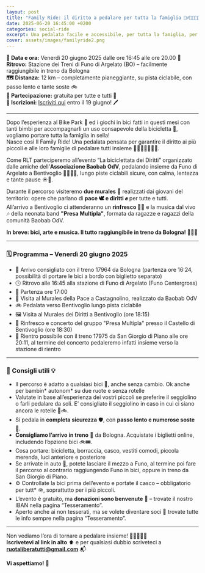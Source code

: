 ```yaml
---
layout: post
title: "Family Ride: il diritto a pedalare per tutta la famiglia 🚴‍♂️👨‍👩‍👧‍👦"
date: 2025-06-20 16:45:00 +0200
categories: social-ride
excerpt: Una pedalata facile e accessibile, per tutta la famiglia, per celebrare tutti i diritti! 🚲🎉
cover: assets/images/familyride2.png
---
```


**📅 Data e ora:** Venerdì 20 giugno 2025 dalle ore 16:45 alle ore 20.00
**📍 Ritrovo:** Stazione dei Treni di Funo di Argelato (BO) – facilmente raggiungibile in treno da Bologna  
**🗺️ Distanza:** 12 km – completamente pianeggiante, su pista ciclabile, con passo lento e tante soste 🚲  
**💸 Partecipazione:** gratuita per tutte e tutti 🙌  
**📝 Iscrizioni:** [Iscriviti qui](https://forms.gle/fSUJNhDsw1gFBZ3y8) entro il 19 giugno! 🖊️

---

Dopo l’esperienza al Bike Park 🚵 ed i giochi in bici fatti in questi mesi con tanti bimbi per accompagnarli un uso consapevole della bicicletta 🚸, vogliamo portare tutta la famiglia in sella!  
Nasce così Il Family Ride! Una pedalata pensata per garantire il diritto ai più piccoli e alle loro famiglie di pedalare tutti insieme 👧👦👶👨‍👩‍👧‍👦.

Come RLT parteciperemo all’evento “La biciclettata dei Diritti” organizzato dalle amiche dell’**Associazione Baobab OdV**, pedalando insieme da Funo di Argelato a Bentivoglio 🚴‍♀️🚴‍♂️, lungo piste ciclabili sicure, con calma, lentezza e tante pause ☀️🌳.

Durante il percorso visiteremo **due murales** 🎨 realizzati dai giovani del territorio: opere che parlano di **pace 🕊️ e diritti ✊** per tutte e tutti.  
All’arrivo a Bentivoglio ci attenderanno un **rinfresco 🍉🥤** e la musica dal vivo 🎶 della neonata band **"Presa Multipla"**, formata da ragazze e ragazzi della comunità Baobab OdV.  

**In breve: bici, arte e musica. Il tutto raggiungibile in treno da Bologna! 🚆🎨🎵**

---

### 🗓️ Programma – Venerdì 20 giugno 2025

- 🚂 Arrivo consigliato con il treno 17964 da Bologna (partenza ore 16:24, possibilità di portare le bici a bordo con biglietto separato)  
- 🕒 Ritrovo alle 16:45 alla stazione di Funo di Argelato (Funo Centergross)  
- 🚴 Partenza ore 17:00  
- 🎨 Visita al Murales della Pace a Castagnolino, realizzato da Baobab OdV  
- 🚲 Pedalata verso Bentivoglio lungo pista ciclabile  
- 🖼️ Visita al Murales dei Diritti a Bentivoglio (ore 18:15)  
- 🎉 Rinfresco e concerto del gruppo "Presa Multipla" presso il Castello di Bentivoglio (ore 18:30)  
- 🚆 Rientro possibile con il treno 17975 da San Giorgio di Piano alle ore 20:11, al termine del concerto pedaleremo infatti insieme verso la stazione di rientro

---

### 📢 Consigli utili 💡

- Il percorso è adatto a qualsiasi bici 🚴, anche senza cambio. Ok anche per bambin* autonom* su due ruote e senza rotelle
- Valutate in base all’esperienza dei vostri piccoli se preferire il seggiolino o farli pedalare da soli. E’ consigliato il seggiolino in caso in cui ci siano ancora le rotelle 👶🚲.  
- Si pedala in **completa sicurezza** 🛡️, con **passo lento e numerose soste** 🐢.  
- **Consigliamo l’arrivo in treno** 🚆 da Bologna. Acquistate i biglietti online, includendo l’opzione bici 🚲🎟️.  
- Cosa portare: bicicletta, borraccia, casco, vestiti comodi, piccola merenda, luci anteriore e posteriore
- Se arrivate in auto 🚗, potete lasciare il mezzo a Funo, al termine poi fare il percorso al contrario raggiungendo Funo in bici, oppure in treno da San Giorgio di Piano.  
- ⚙️ Controllate la bici prima dell’evento e portate il casco – obbligatorio per tutt* 🪖, soprattutto per i più piccoli.  
- L’evento è gratuito, ma **donazioni sono benvenute** 💖 – trovate il nostro IBAN nella pagina “Tesseramento”.  
- Aperto anche ai non tesserati, ma se volete diventare soci 🤝 trovate tutte le info sempre nella pagina “Tesseramento”.

---

Non vediamo l’ora di tornare a pedalare insieme! 🚴‍♀️🎈🚴‍♂️  
**Iscrivetevi al link in alto** ⬆️ e per qualsiasi dubbio scriveteci a **ruotaliberatutti@gmail.com** 📬

**Vi aspettiamo!** 🎉
